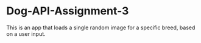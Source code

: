 # Dog-API-Assignment-3
This is an app that loads a single random image for a specific breed, based on a user input.

